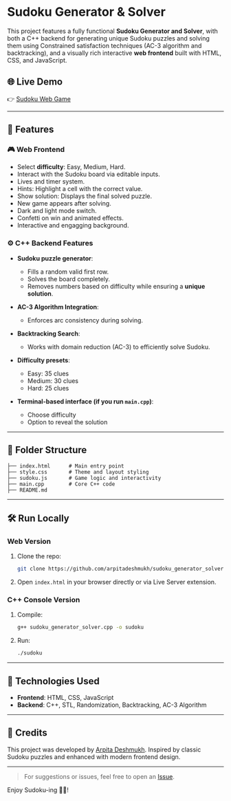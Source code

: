 # Sudoku Generator & Solver

This project features a fully functional **Sudoku Generator and Solver**, with both a C++ backend for generating unique Sudoku puzzles and solving them using Constrained satisfaction techniques (AC-3 algorithm and backtracking), and a visually rich interactive **web frontend** built with HTML, CSS, and JavaScript.

## 🌐 Live Demo

👉 [Sudoku Web Game](https://arpitadeshmukh.github.io/sudoku_generator_solver/)

---

## 🚀 Features

### 🎮 Web Frontend

* Select **difficulty**: Easy, Medium, Hard.
* Interact with the Sudoku board via editable inputs.
* Lives and timer system.
* Hints: Highlight a cell with the correct value.
* Show solution: Displays the final solved puzzle.
* New game appears after solving.
* Dark and light mode switch.
* Confetti on win and animated effects.
* Interactive and engagging background.

### ⚙️ C++ Backend Features

* **Sudoku puzzle generator**:

  * Fills a random valid first row.
  * Solves the board completely.
  * Removes numbers based on difficulty while ensuring a **unique solution**.
* **AC-3 Algorithm Integration**:

  * Enforces arc consistency during solving.
* **Backtracking Search**:

  * Works with domain reduction (AC-3) to efficiently solve Sudoku.
* **Difficulty presets**:

  * Easy: 35 clues
  * Medium: 30 clues
  * Hard: 25 clues
* **Terminal-based interface (if you run `main.cpp`)**:

  * Choose difficulty
  * Option to reveal the solution

---

## 📂 Folder Structure

```
├── index.html      # Main entry point
├── style.css       # Theme and layout styling
├── sudoku.js       # Game logic and interactivity
├── main.cpp        # Core C++ code
├── README.md

```

---

## 🛠️ Run Locally

### Web Version

1. Clone the repo:

   ```bash
   git clone https://github.com/arpitadeshmukh/sudoku_generator_solver.git
   ```
2. Open `index.html` in your browser directly or via Live Server extension.

### C++ Console Version

1. Compile:

   ```bash
   g++ sudoku_generator_solver.cpp -o sudoku
   ```
2. Run:

   ```bash
   ./sudoku
   ```

---

## 🌟 Technologies Used

* **Frontend**: HTML, CSS, JavaScript
* **Backend**: C++, STL, Randomization, Backtracking, AC-3 Algorithm

---

## 🙌 Credits

This project was developed by [Arpita Deshmukh](https://github.com/arpitadeshmukh). Inspired by classic Sudoku puzzles and enhanced with modern frontend design.

---

> For suggestions or issues, feel free to open an [Issue](https://github.com/arpitadeshmukh/sudoku_generator_solver/issues).

Enjoy Sudoku-ing 🧩🎉!

